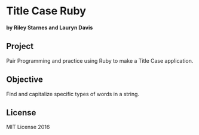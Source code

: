 # Title Case Ruby
**by Riley Starnes and Lauryn Davis**

## Project
Pair Programming and practice using Ruby to make a Title Case application.

## Objective
Find and capitalize specific types of words in a string.

## License
MIT License 2016

